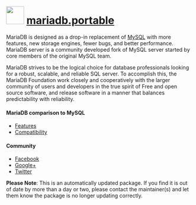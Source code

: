 # <img src="https://cdn.jsdelivr.net/gh/mkevenaar/chocolatey-packages@320be0f0eca14083b7ba734b13a417b407225a8b/icons/mariadb.png" width="48" height="48"/> [mariadb.portable](https://community.chocolatey.org/packages/mariadb.portable)

MariaDB is designed as a drop-in replacement of [MySQL](https://community.chocolatey.org/packages/mysql) with more features, new storage engines, fewer bugs, and better performance. MariaDB server is a community developed fork of MySQL server started by core members of the original MySQL team.

MariaDB strives to be the logical choice for database professionals looking for a robust, scalable, and reliable SQL server. To accomplish this, the MariaDB Foundation work closely and cooperatively with the larger community of users and developers in the true spirit of Free and open source software, and release software in a manner that balances predictability with reliability.

#### MariaDB comparison to MySQL

* [Features](https://mariadb.com/kb/en/mariadb/mariadb-vs-mysql-features/)
* [Compatibility](https://mariadb.com/kb/en/mariadb/mariadb-vs-mysql-compatibility/)

#### Community

* [Facebook](https://www.facebook.com/MariaDB.dbms)
* [Google+](https://plus.google.com/+mariadb)
* [Twitter](https://twitter.com/mariadb)

**Please Note**: This is an automatically updated package. If you find it is
out of date by more than a day or two, please contact the maintainer(s) and
let them know the package is no longer updating correctly.
